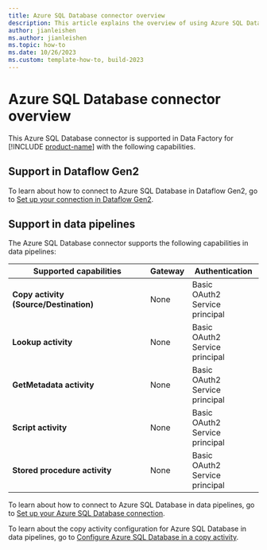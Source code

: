```yaml
---
title: Azure SQL Database connector overview
description: This article explains the overview of using Azure SQL Database.
author: jianleishen
ms.author: jianleishen
ms.topic: how-to
ms.date: 10/26/2023
ms.custom: template-how-to, build-2023
---
```


# Azure SQL Database connector overview

This Azure SQL Database connector is supported in Data Factory for [!INCLUDE [product-name](../includes/product-name.md)] with the following capabilities.

## Support in Dataflow Gen2

To learn about how to connect to Azure SQL Database in Dataflow Gen2, go to [Set up your connection in Dataflow Gen2](connector-azure-sql-database.md#set-up-your-connection-in-dataflow-gen2).

## Support in data pipelines

The Azure SQL Database connector supports the following capabilities in data pipelines:

| Supported capabilities | Gateway | Authentication |
| --- | --- | --- |
| **Copy activity (Source/Destination)** | None | Basic<br>OAuth2<br>Service principal |
| **Lookup activity** | None | Basic<br>OAuth2<br>Service principal |
| **GetMetadata activity** | None | Basic<br>OAuth2<br>Service principal |
| **Script activity** | None | Basic<br>OAuth2<br>Service principal |
| **Stored procedure activity** | None | Basic<br>OAuth2<br>Service principal |

To learn about how to connect to Azure SQL Database in data pipelines, go to [Set up your Azure SQL Database connection](connector-azure-sql-database.md#set-up-your-connection-in-a-data-pipeline).

To learn about the copy activity configuration for Azure SQL Database in data pipelines, go to [Configure Azure SQL Database in a copy activity](connector-azure-sql-database-copy-activity.md).
